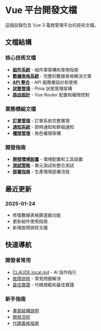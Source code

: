 # Vue 平台開發文檔

這個目錄包含 Vue 3 電商管理平台的技術文檔。

## 文檔結構

### 核心技術文檔
- **[組件系統](./components.md)** - 組件庫架構和使用指南
- **[數據表格系統](./data-table-system.md)** - 完整的數據表格解決方案
- **[API 整合](./api-integration.md)** - API 服務層設計和使用
- **[狀態管理](./state-management.md)** - Pinia 狀態管理架構
- **[路由設計](./routing.md)** - Vue Router 配置和權限控制

### 業務模組文檔
- **[訂單管理](./modules/order-management.md)** - 訂單系統完整實現
- **[通知系統](./modules/notification-system.md)** - 即時通知和群組通知
- **[權限管理](./modules/permission-system.md)** - 角色權限架構

### 開發指南
- **[開發環境設置](./development-setup.md)** - 環境配置和工具設置
- **[測試策略](./testing-strategy.md)** - 單元測試和整合測試
- **[部署指南](./deployment.md)** - 生產環境部署流程

## 最近更新

### 2025-01-24
- 修復數據表格篩選器功能
- 更新組件使用指南
- 新增故障排除文檔

## 快速導航

### 開發者常用
- [CLAUDE.local.md](../../../CLAUDE.local.md) - AI 協作指引
- [故障排除](./troubleshooting.md) - 常見問題解決
- [最佳實踐](./best-practices.md) - 代碼規範和最佳實踐

### 新手指南
- [專案結構說明](./project-structure.md)
- [開發流程](./development-workflow.md)
- [代碼風格指南](./code-style.md)